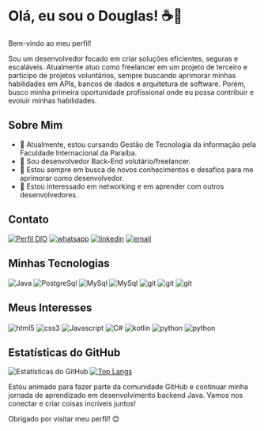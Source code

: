 # Olá, eu sou o Douglas! ☕👋

Bem-vindo ao meu perfil!

Sou um desenvolvedor focado em criar soluções eficientes, seguras e escaláveis. Atualmente atuo como freelancer em um projeto de terceiro e participo de projetos voluntários, sempre buscando aprimorar minhas habilidades em APIs, bancos de dados e arquitetura de software. Porém, busco minha primeira oportunidade profissional onde eu possa contribuir e evoluir minhas habilidades.

## Sobre Mim

- 🔭 Atualmente, estou cursando Gestão de Tecnologia da informação pela Faculdade Internacional da Paraíba.
- 💼 Sou desenvolvedor Back-End volutário/freelancer.
- 🌱 Estou sempre em busca de novos conhecimentos e desafios para me aprimorar como desenvolvedor.
- 🤝 Estou interessado em networking e em aprender com outros desenvolvedores.

## Contato

[![Perfil DIO](https://img.shields.io/badge/-Meu%20Perfil%20na%20DIO-0077B5?style=for-the-badge&logo=gitbook&logoColor=black)](https://www.dio.me/users/doug_candido2704) [![whatsapp](https://img.shields.io/badge/WhatsApp-25D366?style=for-the-badge&logo=whatsapp&logoColor=white)](https://wa.me/5583981025975
) [![linkedin](https://img.shields.io/badge/LinkedIn-0077B5?style=for-the-badge&logo=linkedin&logoColor=white)](https://www.linkedin.com/in/douglas-candido-5749a0287) [![email](https://img.shields.io/badge/Gmail-D14836?style=for-the-badge&logo=gmail&logoColor=white)](mailto:doug.candido2704@gmail.com)

## Minhas Tecnologias

<div style="display: inline_block">

<img align="center" alt="Java" src="https://img.shields.io/badge/Java-ED8B00?style=for-the-badge&logo=openjdk&logoColor=white"/>
<img align="center" alt="PostgreSql" src="https://img.shields.io/badge/PostgreSQL-316192?style=for-the-badge&logo=postgresql&logoColor=white"/>
<img align="center" alt="MySql" src="https://img.shields.io/badge/MySQL-005C84?style=for-the-badge&logo=mysql&logoColor=white"/>
<img align="center" alt="MySql" src="https://img.shields.io/badge/SQLite-07405E?style=for-the-badge&logo=sqlite&logoColor=white"/>
<img align="center" alt="git" src="https://img.shields.io/badge/GIT-E44C30?style=for-the-badge&logo=git&logoColor=white"/>
<img align="center" alt="git" src="https://img.shields.io/badge/Spring-6DB33F?style=for-the-badge&logo=spring&logoColor=white"/>
<img align="center" alt="git" src="https://img.shields.io/badge/docker-%230db7ed.svg?style=for-the-badge&logo=docker&logoColor=white"/>

</div>

## Meus Interesses

<div style="display: inline_block">
<img align="center" alt="html5" src="https://img.shields.io/badge/HTML5-E34F26?style=for-the-badge&logo=html5&logoColor=white"/>
<img align="center" alt="css3" src="https://img.shields.io/badge/CSS3-1572B6?style=for-the-badge&logo=css3&logoColor=white"/>
<img align="center" alt="Javascript" src="https://img.shields.io/badge/JavaScript-F7DF1E?style=for-the-badge&logo=javascript&logoColor=black"/>
<img align="center" alt="C#" src="https://img.shields.io/badge/C%23-239120?style=for-the-badge&logo=c-sharp&logoColor=white"/>
<img align="center" alt="kotlin" src="https://img.shields.io/badge/Kotlin-0095D5?&style=for-the-badge&logo=kotlin&logoColor=white"/>
<img align="center" alt="python" src="https://img.shields.io/badge/Python-14354C?style=for-the-badge&logo=python&logoColor=white"/>
<img align="center" alt="python" src="https://img.shields.io/badge/Go-00ADD8?style=for-the-badge&logo=go&logoColor=white"/>
</div>

## Estatísticas do GitHub


![Estatísticas do GitHub](https://github-readme-stats.vercel.app/api?username=Doug2704&show_icons=true&theme=dracula)
[![Top Langs](https://github-readme-stats.vercel.app/api/top-langs/?username=doug2704)](https://github.com/doug2704/github-readme-stats)


Estou animado para fazer parte da comunidade GitHub e continuar minha jornada de aprendizado em desenvolvimento backend Java. Vamos nos conectar e criar coisas incríveis juntos!

Obrigado por visitar meu perfil! 😊
